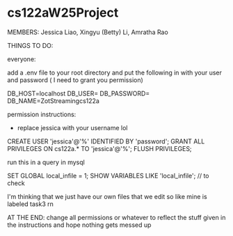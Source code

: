# cs122aW25Project


MEMBERS: Jessica Liao, Xingyu (Betty) Li, Amratha Rao

THINGS TO DO:

everyone:

add a .env file to your root directory and put the following in with your user and password ( I need to grant you permission)

DB_HOST=localhost
DB_USER=
DB_PASSWORD=
DB_NAME=ZotStreamingcs122a


permission instructions: 
- replace jessica with your username lol

CREATE USER 'jessica'@'%' IDENTIFIED BY 'password';
GRANT ALL PRIVILEGES ON cs122a.* TO 'jessica'@'%';
FLUSH PRIVILEGES;

run this in a query in mysql

SET GLOBAL local_infile = 1;
SHOW VARIABLES LIKE 'local_infile'; // to check

I'm thinking that we just have our own files that we edit so like mine is labeled task3 rn


AT THE END: change all permissions or whatever to reflect the stuff given in the instructions and hope nothing gets messed up 